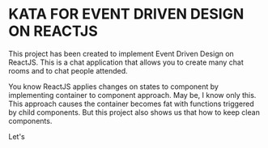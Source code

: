 # KATA FOR EVENT DRIVEN DESIGN ON REACTJS

This project has been created to implement Event Driven Design on ReactJS. This is a chat application that allows you to create many chat rooms and to chat people attended.

You know ReactJS applies changes on states to component by implementing container to component approach. May be, I know only this. This approach causes the container becomes fat with functions triggered by child components. But this project also shows us that how to keep clean components.

Let's 

